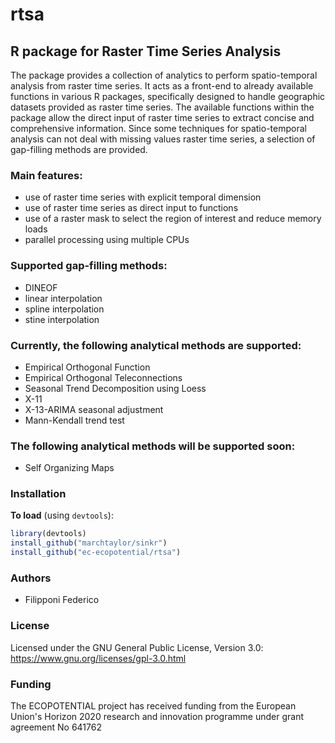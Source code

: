 # rtsa
## R package for Raster Time Series Analysis

The package provides a collection of analytics to perform spatio-temporal analysis from raster time series. 
It acts as a front-end to already available functions in various R packages, specifically designed to handle geographic datasets provided as raster time series. The available functions within the package allow the direct input of raster time series to extract concise and comprehensive information.
Since some techniques for spatio-temporal analysis can not deal with missing values raster time series, a selection of gap-filling methods are provided.

### Main features:

* use of raster time series with explicit temporal dimension
* use of raster time series as direct input to functions
* use of a raster mask to select the region of interest and reduce memory loads
* parallel processing using multiple CPUs

### Supported gap-filling methods:

* DINEOF
* linear interpolation
* spline interpolation
* stine interpolation

### Currently, the following analytical methods are supported:

* Empirical Orthogonal Function
* Empirical Orthogonal Teleconnections
* Seasonal Trend Decomposition using Loess
* X-11
* X-13-ARIMA seasonal adjustment
* Mann-Kendall trend test

### The following analytical methods will be supported soon:

* Self Organizing Maps

### Installation

**To load** (using `devtools`):
```r
library(devtools)
install_github("marchtaylor/sinkr")
install_github("ec-ecopotential/rtsa")
```

### Authors

* Filipponi Federico

### License

Licensed under the GNU General Public License, Version 3.0: https://www.gnu.org/licenses/gpl-3.0.html

### Funding

The ECOPOTENTIAL project has received funding from the European Union's Horizon 2020 research and innovation programme under grant agreement No 641762
